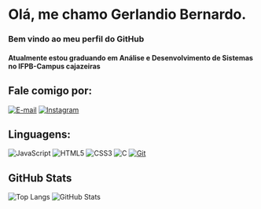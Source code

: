 # Olá, me chamo Gerlandio Bernardo.
### Bem vindo ao meu perfil do GitHub

#### Atualmente estou graduando em Análise e Desenvolvimento de Sistemas no IFPB-Campus cajazeiras

## Fale comigo por:
[![E-mail](https://img.shields.io/badge/-Email-800000?style=for-the-badge&logo=microsoft-outlook&logoColor=E94D5F)](mailto:gerlandios51@gmail.com)
[![Instagram](https://img.shields.io/badge/Instagram-800000?style=for-the-badge&logo=instagram)](https://www.instagram.com/gerlandiobernardo/)

## Linguagens:
![JavaScript](https://img.shields.io/badge/JavaScript-808080?style=for-the-badge&logo=javascript)
![HTML5](https://img.shields.io/badge/HTML5-808080?style=for-the-badge&logo=html5)
![CSS3](https://img.shields.io/badge/CSS3-808080?style=for-the-badge&logo=css3&logoColor=264CE4)
![C](https://img.shields.io/badge/C-808080?style=for-the-badge&logo=c)
[![Git](https://img.shields.io/badge/Git-808080?style=for-the-badge&logo=git&logoColor=E94D5F)](https://git-scm.com/doc)

## GitHub Stats
![Top Langs](https://github-readme-stats-git-masterrstaa-rickstaa.vercel.app/api/top-langs/?username=GerlandioBernardo&layout=compact&bg_color=C0C0C0&border_color=30A3DC&title_color=E94D5F&text_color=FFF)
![GitHub Stats](https://github-readme-stats.vercel.app/api?username=GerlandioBernardo&theme=transparent&bg_color=C0C0C0&border_color=30A3DC&show_icons=true&icon_color=30A3DC&title_color=E94D5F&text_color=FFF)
